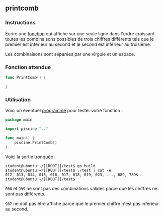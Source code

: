 ## printcomb

### Instructions

Écrire une [fonction](TODO-LINK) qui affiche sur une seule ligne dans l'ordre croissant toutes les combinaisons possibles de trois chiffres différents tels que le premier est inférieur au second et le second est inférieur au troisième.

Les combinaisons sont séparées par une virgule et un espace.

### Fonction attendue

```go
func PrintComb() {

}
```

### Utilisation

Voici un éventuel [programme](TODO-LINK) pour tester votre fonction :

```go
package main

import piscine ".."

func main() {
	piscine.PrintComb()
}
```

Voici la sortie tronquée :

```console
student@ubuntu:~/[[ROOT]]/test$ go build
student@ubuntu:~/[[ROOT]]/test$ ./test | cat -e
012, 013, 014, 015, 016, 017, 018, 019, 023, ..., 689, 789$
student@ubuntu:~/[[ROOT]]/test$
```

`000` et `999` ne sont pas des combinations valides parce que les chiffres ne sont pas différents.

`987` ne doit pas être affiché parce que le premier chiffre n'est pas inférieur au second.
